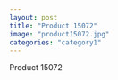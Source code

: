 ```yaml
---
layout: post
title: "Product 15072"
image: "product15072.jpg"
categories: "category1"
---
```

Product 15072
